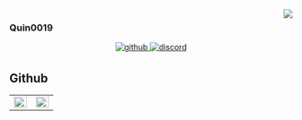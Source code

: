 <div align="right">
<img src="https://komarev.com/ghpvc/?username=Quin0019&&style=flat-square" align="right" />
</div>  
  
### Quin0019
<div align="middle">
<a href="https://github.com/Quin0019" target="_blank">
<img src=https://img.shields.io/badge/github-%2324292e.svg?&style=for-the-badge&logo=github&logoColor=white alt=github style="margin-bottom: 5px;" />
</a>
<a href="https://discord.gg/BuaaAaCtNU" target="_blank">
<img src=https://img.shields.io/badge/discord-%2300acee.svg?&style=for-the-badge&logo=discord&logoColor=white alt=discord style="margin-bottom: 5px;" />
</a>
</div>





## Github
<table><tr><td valign="top" width="50%">

<img src="https://github-readme-stats.vercel.app/api?username=Quin0019&show_icons=true&count_private=true&hide_border=true" align="left" style="width: 100%" />

</td><td valign="top" width="50%">

<img src="https://github-readme-stats.vercel.app/api/top-langs/?username=Quin0019&hide_border=true&layout=compact" align="left" style="width: 100%" />

</td></tr></table>  

<br/>

<!--
**Quin0019/Quin0019** is a ✨ _special_ ✨ repository because its `README.md` (this file) appears on your GitHub profile.

Here are some ideas to get you started:

- 🔭 I’m currently working on ...
- 🌱 I’m currently learning ...
- 👯 I’m looking to collaborate on ...
- 🤔 I’m looking for help with ...
- 💬 Ask me about ...
- 📫 How to reach me: ...
- 😄 Pronouns: ...
- ⚡ Fun fact: ...
-->
